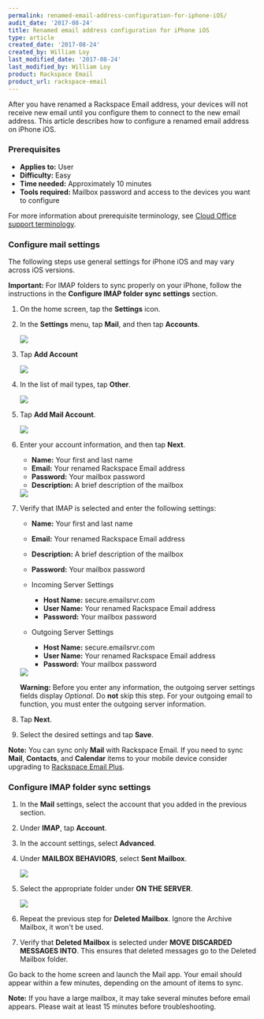 ```yaml
---
permalink: renamed-email-address-configuration-for-iphone-iOS/
audit_date: '2017-08-24'
title: Renamed email address configuration for iPhone iOS
type: article
created_date: '2017-08-24'
created_by: William Loy
last_modified_date: '2017-08-24'
last_modified_by: William Loy
product: Rackspace Email
product_url: rackspace-email
---
```


After you have renamed a Rackspace Email address, your devices will not receive new email until you configure them to connect to the new email address. This article describes how to configure a renamed email address on iPhone iOS.

### Prerequisites

- **Applies to:** User
- **Difficulty:** Easy
- **Time needed:** Approximately 10 minutes
- **Tools required:**  Mailbox password and access to the devices you want to configure

For more information about prerequisite terminology, see [Cloud Office support terminology](/how-to/cloud-office-support-terminology/).

### Configure mail settings

The following steps use  general settings for iPhone iOS and may vary across iOS versions.

**Important:** For IMAP folders to sync properly on your iPhone, follow the instructions in the **Configure IMAP folder sync settings** section.

1. On the home screen, tap the **Settings** icon.
2. In the **Settings** menu, tap **Mail**, and then tap **Accounts**.

    <img src="{% asset_path rackspace-email/renamed-email-address-configuration-for-iphone-iOS/accounts.png %}" />

3. Tap **Add Account**

    <img src="{% asset_path rackspace-email/renamed-email-address-configuration-for-iphone-iOS/addaccount.png %}" />

4. In the list of mail types, tap **Other**.

    <img src="{% asset_path rackspace-email/renamed-email-address-configuration-for-iphone-iOS/mail-type.png %}" />

5. Tap **Add Mail Account**.

    <img src="{% asset_path rackspace-email/renamed-email-address-configuration-for-iphone-iOS/addmailaccount.png %}" />

6. Enter your account information, and then tap **Next**.

    - **Name:** Your first and last name
    - **Email:** Your renamed Rackspace Email address
    - **Password:** Your mailbox password
    - **Description:** A brief description of the mailbox

    <img src="{% asset_path rackspace-email/renamed-email-address-configuration-for-iphone-iOS/iphone-logindetails.png %}" />

7. Verify that IMAP is selected and enter the following settings:

    - **Name:** Your first and last name
    - **Email:** Your renamed Rackspace Email address
    - **Description:** A brief description of the mailbox
    - **Password:** Your mailbox password

    - Incoming Server Settings
    
        - **Host Name:** secure.emailsrvr.com
        - **User Name:** Your renamed Rackspace Email address
        - **Password:** Your mailbox password

    - Outgoing Server Settings
    
        - **Host Name:** secure.emailsrvr.com
        - **User Name:** Your renamed Rackspace Email address
        - **Password:** Your mailbox password

    <img src="{% asset_path rackspace-email/renamed-email-address-configuration-for-iphone-iOS/imap-serversettings.png %}" />

    **Warning:** Before you enter any information, the outgoing server settings fields display *Optional*. Do **not** skip this step. For your outgoing email to function, you must enter the outgoing server information.

8. Tap **Next**.
9. Select the desired settings and tap **Save**.

**Note:** You can sync only **Mail** with Rackspace Email. If you need to sync **Mail**, **Contacts**, and **Calendar** items to your mobile device consider upgrading to [Rackspace Email Plus](/how-to/upgrade-to-rackspace-email-plus/).

### Configure IMAP folder sync settings

1. In the **Mail** settings, select the account that you added in the previous section.
2. Under **IMAP**, tap **Account**.
3. In the account settings, select **Advanced**.
4. Under **MAILBOX BEHAVIORS**, select **Sent Mailbox**.

    <img src="{% asset_path rackspace-email/renamed-email-address-configuration-for-iphone-iOS/mapping-folderlist.png %}" />

5. Select the appropriate folder under **ON THE SERVER**.

    <img src="{% asset_path rackspace-email/renamed-email-address-configuration-for-iphone-iOS/mapping-ontheserver.png %}" />

6. Repeat the previous step for **Deleted Mailbox**. Ignore the Archive Mailbox, it won't be used.
7. Verify that **Deleted Mailbox** is selected under **MOVE DISCARDED MESSAGES INTO**. This ensures that deleted messages go to the Deleted Mailbox folder.

Go back to the home screen and launch the Mail app. Your email should appear within a few minutes, depending on the amount of items to sync.

**Note:** If you have a large mailbox, it may take several minutes before email appears. Please wait at least 15 minutes before troubleshooting.
